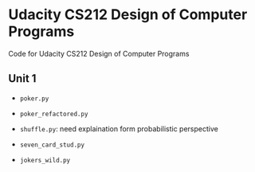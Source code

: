 Udacity CS212 Design of Computer Programs
=========================================

Code for Udacity CS212 Design of Computer Programs

Unit 1
------
* `poker.py`
* `poker_refactored.py`
* `shuffle.py`: need explaination form probabilistic perspective

* `seven_card_stud.py`
* `jokers_wild.py` 
